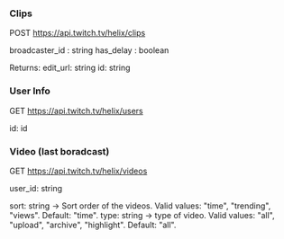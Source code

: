 ### Clips

POST https://api.twitch.tv/helix/clips

broadcaster_id : string
has_delay : boolean

Returns:
edit_url: string
id: string

### User Info

GET https://api.twitch.tv/helix/users

id: id

### Video (last boradcast)

GET https://api.twitch.tv/helix/videos

user_id: string

sort: string -> Sort order of the videos. Valid values: "time", "trending", "views". Default: "time".
type: string -> type of video. Valid values: "all", "upload", "archive", "highlight". Default: "all".
